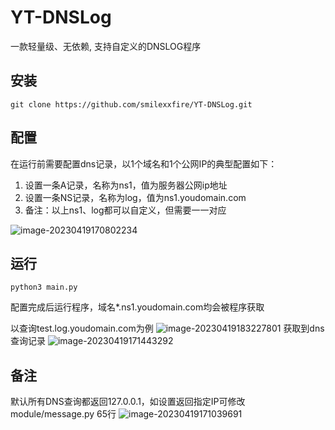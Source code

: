 # YT-DNSLog
一款轻量级、无依赖, 支持自定义的DNSLOG程序

## 安装
```
git clone https://github.com/smilexxfire/YT-DNSLog.git
```
## 配置
在运行前需要配置dns记录，以1个域名和1个公网IP的典型配置如下：
1. 设置一条A记录，名称为ns1，值为服务器公网ip地址
2. 设置一条NS记录，名称为log，值为ns1.youdomain.com
3. 备注：以上ns1、log都可以自定义，但需要一一对应

![image-20230419170802234](https://qiniu.xxf.world/pic/2023/04/19/b07851fc-a53e-4d03-b0d3-3318005ee16e.png)

## 运行
```
python3 main.py
```
配置完成后运行程序，域名*.ns1.youdomain.com均会被程序获取

以查询test.log.youdomain.com为例
![image-20230419183227801](https://qiniu.xxf.world/pic/2023/04/19/6301e205-2019-470c-998f-eaed2237dfed.png)
获取到dns查询记录
![image-20230419171443292](https://qiniu.xxf.world/pic/2023/04/19/0b568262-403f-4d35-859b-41127c4dcb8c.png)

## 备注
默认所有DNS查询都返回127.0.0.1，如设置返回指定IP可修改module/message.py 65行
![image-20230419171039691](https://qiniu.xxf.world/pic/2023/04/19/d6285c2e-5d1d-4956-80e2-86ad8d16320d.png)
